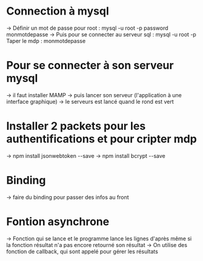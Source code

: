 # Connection à mysql
-> Définir un mot de passe pour root :
    mysql -u root -p password monmotdepasse
-> Puis pour se connecter au serveur sql :
    mysql -u root -p 
    Taper le mdp : monmotdepasse

# Pour se connecter à son serveur mysql
-> il faut installer MAMP 
-> puis lancer son serveur (l'application à une interface graphique) 
-> le serveurs est lancé quand le rond est vert 

# Installer 2 packets pour les authentifications et pour cripter mdp
-> npm install jsonwebtoken --save
-> npm install bcrypt --save

# Binding
-> faire du binding pour passer des infos au front

# Fontion asynchrone
-> Fonction qui se lance et le programme lance les lignes d'après même si la fonction résultat n'a pas encore retourné son résultat
-> On utilise des fonction de callback, qui sont appelé pour gérer les résultats